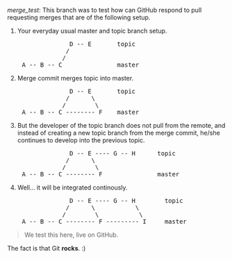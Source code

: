 *merge_test*: This branch was to test how can GitHub respond to pull requesting merges
that are of the following setup.


1. Your everyday usual master and topic branch setup.
<pre>
                 D -- E       topic
                /
               /
    A -- B -- C               master
</pre>

2. Merge commit merges topic into master.
<pre>
                 D -- E       topic
                /      \
	           /        \
    A -- B -- C -------- F    master
</pre>

3. But the developer of the topic branch does not pull from the remote,
and instead of creating a new topic branch from the merge commit, he/she
continues to develop into the previous topic.
<pre>
                 D -- E ---- G -- H      topic
                /      \
	           /        \
    A -- B -- C -------- F               master
</pre>

4. Well... it will be integrated continously.
<pre>
                 D -- E ---- G -- H        topic
                /      \           \
	           /        \           \
    A -- B -- C -------- F --------- I     master
</pre>

> We test this here, live on GitHub.

The fact is that Git **rocks**. :)
